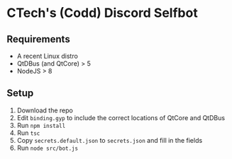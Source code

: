 # CTech's (Codd) Discord Selfbot

## Requirements
- A recent Linux distro
- QtDBus (and QtCore) > 5
- NodeJS > 8

## Setup
1. Download the repo
2. Edit `binding.gyp` to include the correct locations of QtCore and QtDBus
2. Run `npm install`
3. Run `tsc`
3. Copy `secrets.default.json` to `secrets.json` and fill in the fields
4. Run `node src/bot.js`
